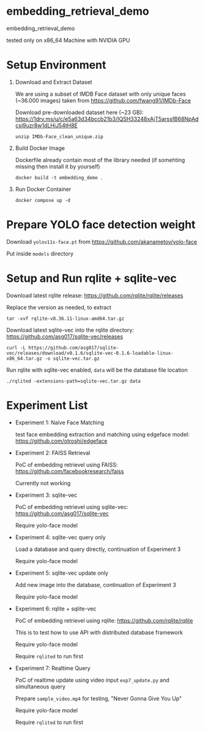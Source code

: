 # embedding_retrieval_demo
embedding_retrieval_demo

tested only on x86_64 Machine with NVIDIA GPU

# Setup Environment

1. Download and Extract Dataset

    We are using a subset of IMDB Face dataset with only unique faces (~36.000 images) taken from https://github.com/fwang91/IMDb-Face

    Download pre-downloaded dataset here (~23 GB): https://1drv.ms/u/c/e5a63d34bccb21b3/IQSH33248xAjT5arssfB68NpAdcsj9uzr8w1dLHjJ54tH8E

    ```
    unzip IMDb-Face_clean_unique.zip
    ```

2. Build Docker Image

    Dockerfile already contain most of the library needed (if somehting missing then install it by yourself)

    ```
    docker build -t embedding_demo .
    ```

3. Run Docker Container

    ```
    docker compose up -d
    ```

# Prepare YOLO face detection weight

Download `yolov11s-face.pt` from https://github.com/akanametov/yolo-face

Put inside `models` directory

# Setup and Run rqlite + sqlite-vec

Download latest rqlite release: https://github.com/rqlite/rqlite/releases

Replace the version as needed, to extract

```
tar -xvf rqlite-v8.36.11-linux-amd64.tar.gz
```

Download latest sqlite-vec into the rqlite directory: https://github.com/asg017/sqlite-vec/releases

```
curl -L https://github.com/asg017/sqlite-vec/releases/download/v0.1.6/sqlite-vec-0.1.6-loadable-linux-x86_64.tar.gz -o sqlite-vec.tar.gz
```

Run rqlite with sqlite-vec enabled, `data` will be the database file location

```
./rqlited -extensions-path=sqlite-vec.tar.gz data
```

# Experiment List

- Experiment 1: Naive Face Matching

    test face embedding extraction and matching using edgeface model: https://github.com/otroshi/edgeface

- Experiment 2: FAISS Retrieval

    PoC of embedding retrievel using FAISS: https://github.com/facebookresearch/faiss

    Currently not working

- Experiment 3: sqlite-vec

    PoC of embedding retrievel using sqlite-vec: https://github.com/asg017/sqlite-vec

    Require yolo-face model

- Experiment 4: sqlite-vec query only

    Load a database and query directly, continuation of Experiment 3

    Require yolo-face model

- Experiment 5: sqlite-vec update only

    Add new image into the database, continuation of Experiment 3

    Require yolo-face model

- Experiment 6: rqlite + sqlite-vec

    PoC of embedding retrievel using rqlite: https://github.com/rqlite/rqlite

    This is to test how to use API with distributed database framework

    Require yolo-face model

    Require `rqlited` to run first

- Experiment 7: Realtime Query

    PoC of realtime update using video input `exp7_update.py` and simultaneous query

    Prepare `sample_video.mp4` for testing, "Never Gonna Give You Up"

    Require yolo-face model

    Require `rqlited` to run first
